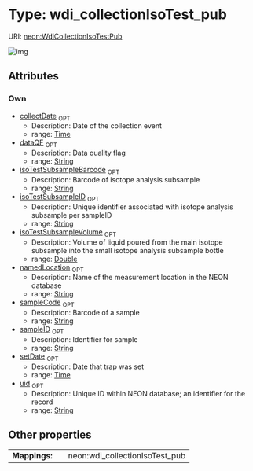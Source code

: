 
# Type: wdi_collectionIsoTest_pub




URI: [neon:WdiCollectionIsoTestPub](https://data.neonscience.org/WdiCollectionIsoTestPub)


![img](http://yuml.me/diagram/nofunky;dir:TB/class/[WdiCollectionIsoTestPub&#124;uid:string%20%3F;sampleID:string%20%3F;setDate:time%20%3F;collectDate:time%20%3F;sampleCode:string%20%3F;dataQF:string%20%3F;isoTestSubsampleID:string%20%3F;isoTestSubsampleBarcode:string%20%3F;isoTestSubsampleVolume:double%20%3F;namedLocation:string%20%3F])

## Attributes


### Own

 * [collectDate](collectDate.md)  <sub>OPT</sub>
    * Description: Date of the collection event
    * range: [Time](types/Time.md)
 * [dataQF](dataQF.md)  <sub>OPT</sub>
    * Description: Data quality flag
    * range: [String](types/String.md)
 * [isoTestSubsampleBarcode](isoTestSubsampleBarcode.md)  <sub>OPT</sub>
    * Description: Barcode of isotope analysis subsample
    * range: [String](types/String.md)
 * [isoTestSubsampleID](isoTestSubsampleID.md)  <sub>OPT</sub>
    * Description: Unique identifier associated with isotope analysis subsample per sampleID
    * range: [String](types/String.md)
 * [isoTestSubsampleVolume](isoTestSubsampleVolume.md)  <sub>OPT</sub>
    * Description: Volume of liquid poured from the main isotope subsample into the small isotope analysis subsample bottle
    * range: [Double](types/Double.md)
 * [namedLocation](namedLocation.md)  <sub>OPT</sub>
    * Description: Name of the measurement location in the NEON database
    * range: [String](types/String.md)
 * [sampleCode](sampleCode.md)  <sub>OPT</sub>
    * Description: Barcode of a sample
    * range: [String](types/String.md)
 * [sampleID](sampleID.md)  <sub>OPT</sub>
    * Description: Identifier for sample
    * range: [String](types/String.md)
 * [setDate](setDate.md)  <sub>OPT</sub>
    * Description: Date that trap was set
    * range: [Time](types/Time.md)
 * [uid](uid.md)  <sub>OPT</sub>
    * Description: Unique ID within NEON database; an identifier for the record
    * range: [String](types/String.md)

## Other properties

|  |  |  |
| --- | --- | --- |
| **Mappings:** | | neon:wdi_collectionIsoTest_pub |

